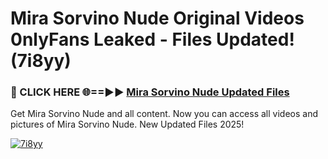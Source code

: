 # Mira Sorvino Nude Original Videos 0nlyFans Leaked - Files Updated! (7i8yy)

<h3>🔴 CLICK HERE 🌐==►► <a href="https://tinyurl.com/52m3yx9h" rel="nofollow">Mira Sorvino Nude Updated Files</a></h3>

Get Mira Sorvino Nude and all content. Now you can access all videos and pictures of Mira Sorvino Nude. New Updated Files 2025!

[![7i8yy](https://i.imgur.com/TnHtlc8.gif)](https://tinyurl.com/52m3yx9h)
